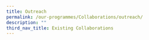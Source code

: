 ```yaml
---
title: Outreach
permalink: /our-programmes/Collaborations/outreach/
description: ""
third_nav_title: Existing Collaborations
---
```

